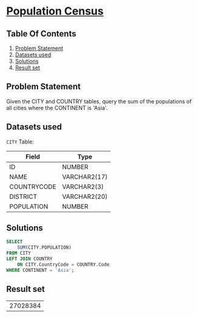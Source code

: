 # [Population Census](https://www.hackerrank.com/challenges/asian-population/)

## Table Of Contents
1. [Problem Statement]()
2. [Datasets used]()
3. [Solutions]()
4. [Result set]()

## Problem Statement

Given the CITY and COUNTRY tables, query the sum of the populations of all cities where the CONTINENT is 'Asia'.

## Datasets used

```CITY``` Table:

| Field       | Type         |
| ----------- | ------------ |
| ID          | NUMBER       |
| NAME        | VARCHAR2(17) |
| COUNTRYCODE | VARCHAR2(3)  |
| DISTRICT    | VARCHAR2(20) |
| POPULATION  | NUMBER       |

## Solutions

```sql
SELECT 
    SUM(CITY.POPULATION)
FROM CITY
LEFT JOIN COUNTRY 
    ON CITY.CountryCode = COUNTRY.Code
WHERE CONTINENT = 'Asia';
```

## Result set

|          |
| -------- |
| 27028384 |